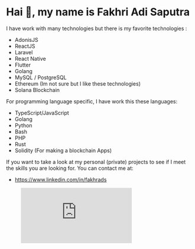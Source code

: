 # Hai 👋, my name is Fakhri Adi Saputra

I have work with many technologies but there is my favorite technologies :

* AdonisJS 
* ReactJS 
* Laravel 
* React Native
* Flutter 
* Golang 
* MySQL / PostgreSQL
* Ethereum (Im not sure but I like these technologies)
* Solana Blockchain

For programming language specific, I have work this these languages:
* TypeScript/JavaScript
* Golang 
* Python 
* Bash
* PHP
* Rust
* Solidity (For making a blockchain Apps)

If you want to take a look at my personal (private) projects to see if I meet the skills you are looking for. You can contact me at:

- https://www.linkedin.com/in/fakhrads


<figure><embed src="https://wakatime.com/share/@2f25a035-78ba-42b5-9317-d43ce5b8c9ef/d9f2d37b-df37-4199-93df-7746e94b51fe.svg"></embed></figure>
